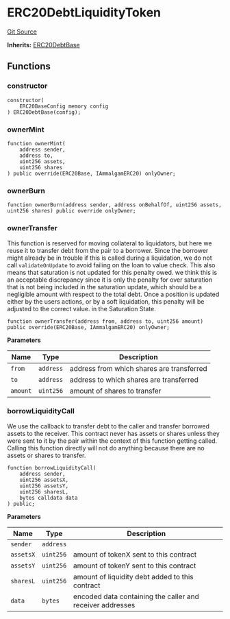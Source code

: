 # ERC20DebtLiquidityToken
[Git Source](https://github.com/Ammalgam-Protocol/core-v1/blob/82dff11576b9df76b675736dba889653cf737de9/contracts/tokens/ERC20DebtLiquidityToken.sol)

**Inherits:**
[ERC20DebtBase](/docs/developer-guide/contracts/tokens/ERC20DebtBase.sol/abstract.ERC20DebtBase.md)


## Functions
### constructor


```solidity
constructor(
    ERC20BaseConfig memory config
) ERC20DebtBase(config);
```

### ownerMint


```solidity
function ownerMint(
    address sender,
    address to,
    uint256 assets,
    uint256 shares
) public override(ERC20Base, IAmmalgamERC20) onlyOwner;
```

### ownerBurn


```solidity
function ownerBurn(address sender, address onBehalfOf, uint256 assets, uint256 shares) public override onlyOwner;
```

### ownerTransfer

This function is reserved for moving collateral to liquidators, but here we reuse it
to transfer debt from the pair to a borrower. Since the borrower might already be in trouble
if this is called during a liquidation, we do not call `validateOnUpdate` to avoid failing
on the loan to value check. This also means that saturation is not updated for this penalty
owed. we think this is an acceptable discrepancy since it is only the penalty for over
saturation that is not being included in the saturation update, which should be a negligible
amount with respect to the total debt. Once a position is updated either by the users
actions, or by a soft liquidation, this penalty will be adjusted to the correct value. in
the Saturation State.


```solidity
function ownerTransfer(address from, address to, uint256 amount) public override(ERC20Base, IAmmalgamERC20) onlyOwner;
```
**Parameters**

|Name|Type|Description|
|----|----|-----------|
|`from`|`address`|address from which shares are transferred|
|`to`|`address`|address to which shares are transferred|
|`amount`|`uint256`|amount of shares to transfer|


### borrowLiquidityCall

We use the callback to transfer debt to the caller and transfer borrowed assets to the receiver.
This contract never has assets or shares unless they were sent to it by the pair within
the context of this function getting called. Calling this function directly will not do
anything because there are no assets or shares to transfer.


```solidity
function borrowLiquidityCall(
    address sender,
    uint256 assetsX,
    uint256 assetsY,
    uint256 sharesL,
    bytes calldata data
) public;
```
**Parameters**

|Name|Type|Description|
|----|----|-----------|
|`sender`|`address`||
|`assetsX`|`uint256`|amount of tokenX sent to this contract|
|`assetsY`|`uint256`|amount of tokenY sent to this contract|
|`sharesL`|`uint256`|amount of liquidity debt added to this contract|
|`data`|`bytes`|encoded data containing the caller and receiver addresses|



